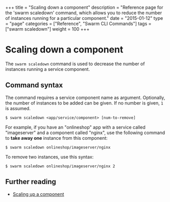 +++
title = "Scaling down a component"
description = "Reference page for the 'swarm scaledown' command, which allows you to reduce the number of instances running for a particular component."
date = "2015-01-12"
type = "page"
categories = ["Reference", "Swarm CLI Commands"]
tags = ["swarm scaledown"]
weight = 100
+++

# Scaling down a component

The `swarm scaledown` command is used to decrease the number of instances running a service component.

## Command syntax

The command requires a service component name as argument. Optionally, the number of instances to be added can be given. If no number is given, `1` is assumed.

```nohighlight
$ swarm scaledown <app/service/component> [num-to-remove]
```

For example, if you have an "onlineshop" app with a service called "imageserver" and a component called "nginx", use the following command to __take away one__ instance from this component:

```nohighlight
$ swarm scaledown onlineshop/imageserver/nginx
```

To remove two instances, use this syntax:

```nohighlight
$ swarm scaledown onlineshop/imageserver/nginx 2
```

## Further reading

 * [Scaling up a component](../scaleup/)
